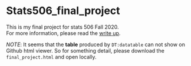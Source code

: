 # Stats506_final_project
This is my final project for stats 506 Fall 2020.  
For more information, please read the [write up](http://htmlpreview.github.io/?https://github.com/HongfanChen/Stats506_final_project/blob/main/final_project_Hongfan.html).  

*NOTE*: It seems that the **table** produced by `DT:datatable` can not show on Github html viewer. So for something detail, please download the `final_project.html` and open locally.
